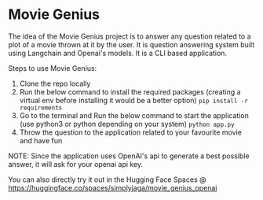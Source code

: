 # Movie Genius

The idea of the Movie Genius project is to answer any question related to a plot of a movie thrown at it by the user. It is question answering system built using Langchain and Openai's models. It is a CLI based application.

Steps to use Movie Genius:

1. Clone the repo locally
2. Run the below command to install the required packages (creating a virtual env before installing it would be a better option)
```pip install -r requirements```
3. Go to the terminal and Run the below command to start the application (use python3 or python depending on your system) 
```python app.py```
4. Throw the question to the application related to your favourite movie and have fun

NOTE: Since the application uses OpenAI's api to generate a best possible answer, it will ask for your openai api key. 

You can also directly try it out in the Hugging Face Spaces @ https://huggingface.co/spaces/simplyjaga/movie_genius_openai

